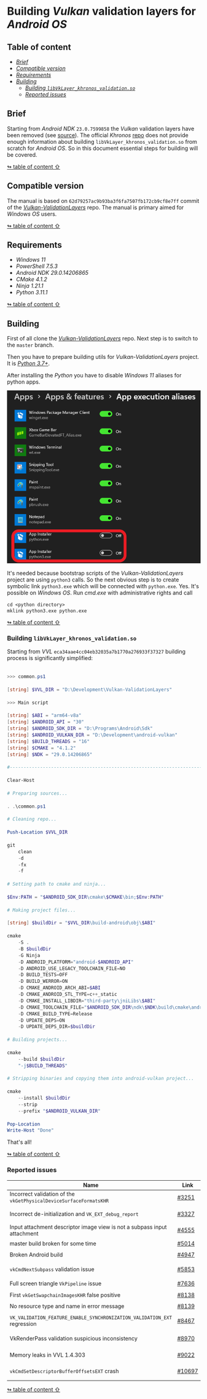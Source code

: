 # Building _Vulkan_ validation layers for _Android OS_

## <a id="table-of-content">Table of content</a>

- [_Brief_](#brief)
- [_Compatible version_](#compatible-version)
- [_Requirements_](#requirements)
- [_Building_](#building)
  - [_Building `libVkLayer_khronos_validation.so`_](#making-library)
  - [_Reported issues_](#issues)

## <a id="brief">Brief</a>

Starting from _Android NDK_ `23.0.7599858` the _Vulkan_ validation layers have been removed (see [source](https://github.com/android/ndk/wiki/Changelog-r23)). The official _Khronos_ [repo](https://github.com/KhronosGroup/Vulkan-ValidationLayers) does not provide enough information about building `libVkLayer_khronos_validation.so` from scratch for _Android OS_. So in this document essential steps for building will be covered.

[↬ table of content ⇧](#table-of-content)

## <a id="compatible-version">Compatible version</a>

The manual is based on `62d79257ac9b93ba3f6fa7507fb172cb9cf8e7ff` commit of the [_Vulkan-ValidationLayers_](https://github.com/KhronosGroup/Vulkan-ValidationLayers) repo. The manual is primary aimed for _Windows OS_ users.

[↬ table of content ⇧](#table-of-content)

## <a id="requirements">Requirements</a>

- _Windows 11_
- _PowerShell 7.5.3_
- _Android NDK 29.0.14206865_
- _CMake 4.1.2_
- _Ninja 1.21.1_
- _Python 3.11.1_

[↬ table of content ⇧](#table-of-content)

## <a id="building">Building</a>

First of all clone the [_Vulkan-ValidationLayers_](https://github.com/KhronosGroup/Vulkan-ValidationLayers) repo. Next step is to switch to the `master` branch.

Then you have to prepare building utils for _Vulkan-ValidationLayers_ project. It is [_Python 3.7+_](https://www.python.org/).

After installing the _Python_ you have to disable _Windows 11_ aliases for python apps.

<img src="./images/python-windows-aliases.png" width="629" />

It's needed because bootstrap scripts of the _Vulkan-ValidationLayers_ project are using `python3` calls. So the next obvious step is to create symbolic link `python3.exe` which will be connected with `python.exe`. Yes. It's possible on _Windows OS_. Run _cmd.exe_ with administrative rights and call

```batch
cd <python directory>
mklink python3.exe python.exe
```

[↬ table of content ⇧](#table-of-content)

### <a id="making-library">Building `libVkLayer_khronos_validation.so`</a>

Starting from _VVL_ `eca34aae4cc04eb32035a7b1770a276933f37327` building process is significantly simplified:

```PowerShell

>>> common.ps1

[string] $VVL_DIR = "D:\Development\Vulkan-ValidationLayers"

>>> Main script

[string] $ABI = "arm64-v8a"
[string] $ANDROID_API = "30"
[string] $ANDROID_SDK_DIR = "D:\Programs\Android\Sdk"
[string] $ANDROID_VULKAN_DIR = "D:\Development\android-vulkan"
[string] $BUILD_THREADS = "16"
[string] $CMAKE = "4.1.2"
[string] $NDK = "29.0.14206865"

#-----------------------------------------------------------------------------------------------------------------------

Clear-Host

# Preparing sources...

. .\common.ps1

# Cleaning repo...

Push-Location $VVL_DIR

git                                                                                             `
    clean                                                                                       `
    -d                                                                                          `
    -fx                                                                                         `
    -f

# Setting path to cmake and ninja...

$Env:PATH = "$ANDROID_SDK_DIR\cmake\$CMAKE\bin;$Env:PATH"

# Making project files...

[string] $buildDir = "$VVL_DIR\build-android\obj\$ABI"

cmake                                                                                           `
    -S .                                                                                        `
    -B $buildDir                                                                                `
    -G Ninja                                                                                    `
    -D ANDROID_PLATFORM="android-$ANDROID_API"                                                  `
    -D ANDROID_USE_LEGACY_TOOLCHAIN_FILE=NO                                                     `
    -D BUILD_TESTS=OFF                                                                          `
    -D BUILD_WERROR=ON                                                                          `
    -D CMAKE_ANDROID_ARCH_ABI=$ABI                                                              `
    -D CMAKE_ANDROID_STL_TYPE=c++_static                                                        `
    -D CMAKE_INSTALL_LIBDIR="third-party\jniLibs\$ABI"                                          `
    -D CMAKE_TOOLCHAIN_FILE="$ANDROID_SDK_DIR\ndk\$NDK\build\cmake\android.toolchain.cmake"     `
    -D CMAKE_BUILD_TYPE=Release                                                                 `
    -D UPDATE_DEPS=ON                                                                           `
    -D UPDATE_DEPS_DIR=$buildDir

# Building projects...

cmake                                                                                           `
    --build $buildDir                                                                           `
    "-j$BUILD_THREADS"

# Stripping binaries and copying them into android-vulkan project...

cmake                                                                                           `
    --install $buildDir                                                                         `
    --strip                                                                                     `
    --prefix "$ANDROID_VULKAN_DIR"

Pop-Location
Write-Host "Done"
```

That's all!

[↬ table of content ⇧](#table-of-content)

### <a id="issues">Reported issues</a>

Name | Link | Status
--- | --- | ---
Incorrect validation of the `vkGetPhysicalDeviceSurfaceFormatsKHR` | [#3251](https://github.com/KhronosGroup/Vulkan-ValidationLayers/issues/3251) | ✔️ Fixed
Incorrect de-initialization and `VK_EXT_debug_report` | [#3327](https://github.com/KhronosGroup/Vulkan-ValidationLayers/issues/3327) | ☄️ Driver bug
Input attachment descriptor image view is not a subpass input attachment | [#4555](https://github.com/KhronosGroup/Vulkan-ValidationLayers/issues/4555) | ✔️ Fixed
master build broken for some time | [#5014](https://github.com/KhronosGroup/SPIRV-Tools/issues/5014) | ✔️ Fixed
Broken Android build | [#4947](https://github.com/KhronosGroup/Vulkan-ValidationLayers/issues/4947) | ✔️ Fixed
`vkCmdNextSubpass` validation issue | [#5853](https://github.com/KhronosGroup/Vulkan-ValidationLayers/issues/5853) | 🛡️ Not an issue
Full screen triangle `VkPipeline` issue | [#7636](https://github.com/KhronosGroup/Vulkan-ValidationLayers/issues/7636) | ✔️ Fixed
First `vkGetSwapchainImagesKHR` false positive | [#8138](https://github.com/KhronosGroup/Vulkan-ValidationLayers/issues/8138) | ✔️ Fixed
No resource type and name in error message | [#8139](https://github.com/KhronosGroup/Vulkan-ValidationLayers/issues/8139) | ✔️ Fixed
`VK_VALIDATION_FEATURE_ENABLE_SYNCHRONIZATION_VALIDATION_EXT` regression | [#8467](https://github.com/KhronosGroup/Vulkan-ValidationLayers/issues/8467) | 🛡️ Not an issue
VkRenderPass validation suspicious inconsistency | [#8970](https://github.com/KhronosGroup/Vulkan-ValidationLayers/issues/8970) | 🛡️ Not an issue
Memory leaks in VVL 1.4.303 | [#9022](https://github.com/KhronosGroup/Vulkan-ValidationLayers/issues/9022) | ⚠️ Submitted
`vkCmdSetDescriptorBufferOffsetsEXT` crash | [#10697](https://github.com/KhronosGroup/Vulkan-ValidationLayers/issues/10697) | 🛡️ Not an issue

[↬ table of content ⇧](#table-of-content)
